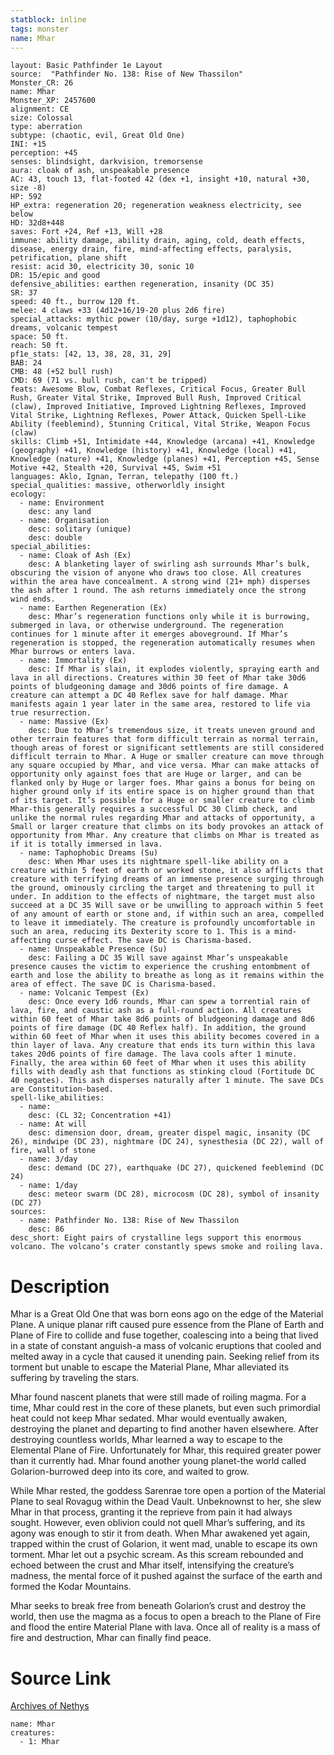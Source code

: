 ```yaml
---
statblock: inline
tags: monster
name: Mhar
---
```

```statblock
layout: Basic Pathfinder 1e Layout
source:  "Pathfinder No. 138: Rise of New Thassilon"
Monster_CR: 26
name: Mhar
Monster_XP: 2457600
alignment: CE
size: Colossal
type: aberration
subtype: (chaotic, evil, Great Old One)
INI: +15
perception: +45
senses: blindsight, darkvision, tremorsense
aura: cloak of ash, unspeakable presence
AC: 43, touch 13, flat-footed 42 (dex +1, insight +10, natural +30, size -8)
HP: 592
HP_extra: regeneration 20; regeneration weakness electricity, see below
HD: 32d8+448
saves: Fort +24, Ref +13, Will +28
immune: ability damage, ability drain, aging, cold, death effects, disease, energy drain, fire, mind-affecting effects, paralysis, petrification, plane shift
resist: acid 30, electricity 30, sonic 10
DR: 15/epic and good
defensive_abilities: earthen regeneration, insanity (DC 35)
SR: 37
speed: 40 ft., burrow 120 ft.
melee: 4 claws +33 (4d12+16/19-20 plus 2d6 fire)
special_attacks: mythic power (10/day, surge +1d12), taphophobic dreams, volcanic tempest
space: 50 ft.
reach: 50 ft.
pf1e_stats: [42, 13, 38, 28, 31, 29]
BAB: 24
CMB: 48 (+52 bull rush)
CMD: 69 (71 vs. bull rush, can't be tripped)
feats: Awesome Blow, Combat Reflexes, Critical Focus, Greater Bull Rush, Greater Vital Strike, Improved Bull Rush, Improved Critical (claw), Improved Initiative, Improved Lightning Reflexes, Improved Vital Strike, Lightning Reflexes, Power Attack, Quicken Spell-Like Ability (feeblemind), Stunning Critical, Vital Strike, Weapon Focus (claw)
skills: Climb +51, Intimidate +44, Knowledge (arcana) +41, Knowledge (geography) +41, Knowledge (history) +41, Knowledge (local) +41, Knowledge (nature) +41, Knowledge (planes) +41, Perception +45, Sense Motive +42, Stealth +20, Survival +45, Swim +51
languages: Aklo, Ignan, Terran, telepathy (100 ft.)
special_qualities: massive, otherworldly insight
ecology:
  - name: Environment
    desc: any land
  - name: Organisation
    desc: solitary (unique)
    desc: double
special_abilities:
  - name: Cloak of Ash (Ex)
    desc: A blanketing layer of swirling ash surrounds Mhar’s bulk, obscuring the vision of anyone who draws too close. All creatures within the area have concealment. A strong wind (21+ mph) disperses the ash after 1 round. The ash returns immediately once the strong wind ends.
  - name: Earthen Regeneration (Ex)
    desc: Mhar’s regeneration functions only while it is burrowing, submerged in lava, or otherwise underground. The regeneration continues for 1 minute after it emerges aboveground. If Mhar’s regeneration is stopped, the regeneration automatically resumes when Mhar burrows or enters lava.
  - name: Immortality (Ex)
    desc: If Mhar is slain, it explodes violently, spraying earth and lava in all directions. Creatures within 30 feet of Mhar take 30d6 points of bludgeoning damage and 30d6 points of fire damage. A creature can attempt a DC 40 Reflex save for half damage. Mhar manifests again 1 year later in the same area, restored to life via true resurrection.
  - name: Massive (Ex)
    desc: Due to Mhar’s tremendous size, it treats uneven ground and other terrain features that form difficult terrain as normal terrain, though areas of forest or significant settlements are still considered difficult terrain to Mhar. A Huge or smaller creature can move through any square occupied by Mhar, and vice versa. Mhar can make attacks of opportunity only against foes that are Huge or larger, and can be flanked only by Huge or larger foes. Mhar gains a bonus for being on higher ground only if its entire space is on higher ground than that of its target. It’s possible for a Huge or smaller creature to climb Mhar-this generally requires a successful DC 30 Climb check, and unlike the normal rules regarding Mhar and attacks of opportunity, a Small or larger creature that climbs on its body provokes an attack of opportunity from Mhar. Any creature that climbs on Mhar is treated as if it is totally immersed in lava.
  - name: Taphophobic Dreams (Su)
    desc: When Mhar uses its nightmare spell-like ability on a creature within 5 feet of earth or worked stone, it also afflicts that creature with terrifying dreams of an immense presence surging through the ground, ominously circling the target and threatening to pull it under. In addition to the effects of nightmare, the target must also succeed at a DC 35 Will save or be unwilling to approach within 5 feet of any amount of earth or stone and, if within such an area, compelled to leave it immediately. The creature is profoundly uncomfortable in such an area, reducing its Dexterity score to 1. This is a mind-affecting curse effect. The save DC is Charisma-based.
  - name: Unspeakable Presence (Su)
    desc: Failing a DC 35 Will save against Mhar’s unspeakable presence causes the victim to experience the crushing entombment of earth and lose the ability to breathe as long as it remains within the area of effect. The save DC is Charisma-based.
  - name: Volcanic Tempest (Ex)
    desc: Once every 1d6 rounds, Mhar can spew a torrential rain of lava, fire, and caustic ash as a full-round action. All creatures within 60 feet of Mhar take 8d6 points of bludgeoning damage and 8d6 points of fire damage (DC 40 Reflex half). In addition, the ground within 60 feet of Mhar when it uses this ability becomes covered in a thin layer of lava. Any creature that ends its turn within this lava takes 20d6 points of fire damage. The lava cools after 1 minute. Finally, the area within 60 feet of Mhar when it uses this ability fills with deadly ash that functions as stinking cloud (Fortitude DC 40 negates). This ash disperses naturally after 1 minute. The save DCs are Constitution-based.
spell-like_abilities:
  - name:
    desc: (CL 32; Concentration +41)
  - name: At will
    desc: dimension door, dream, greater dispel magic, insanity (DC 26), mindwipe (DC 23), nightmare (DC 24), synesthesia (DC 22), wall of fire, wall of stone
  - name: 3/day
    desc: demand (DC 27), earthquake (DC 27), quickened feeblemind (DC 24)
  - name: 1/day
    desc: meteor swarm (DC 28), microcosm (DC 28), symbol of insanity (DC 27)
sources:
  - name: Pathfinder No. 138: Rise of New Thassilon
    desc: 86
desc_short: Eight pairs of crystalline legs support this enormous volcano. The volcano’s crater constantly spews smoke and roiling lava.
```
# Description
Mhar is a Great Old One that was born eons ago on the edge of the Material Plane. A unique planar rift caused pure essence from the Plane of Earth and Plane of Fire to collide and fuse together, coalescing into a being that lived in a state of constant anguish-a mass of volcanic eruptions that cooled and melted away in a cycle that caused it unending pain. Seeking relief from its torment but unable to escape the Material Plane, Mhar alleviated its suffering by traveling the stars.

 Mhar found nascent planets that were still made of roiling magma. For a time, Mhar could rest in the core of these planets, but even such primordial heat could not keep Mhar sedated. Mhar would eventually awaken, destroying the planet and departing to find another haven elsewhere. After destroying countless worlds, Mhar learned a way to escape to the Elemental Plane of Fire. Unfortunately for Mhar, this required greater power than it currently had. Mhar found another young planet-the world called Golarion-burrowed deep into its core, and waited to grow.

 While Mhar rested, the goddess Sarenrae tore open a portion of the Material Plane to seal Rovagug within the Dead Vault. Unbeknownst to her, she slew Mhar in that process, granting it the reprieve from pain it had always sought. However, even oblivion could not quell Mhar’s suffering, and its agony was enough to stir it from death. When Mhar awakened yet again, trapped within the crust of Golarion, it went mad, unable to escape its own torment. Mhar let out a psychic scream. As this scream rebounded and echoed between the crust and Mhar itself, intensifying the creature’s madness, the mental force of it pushed against the surface of the earth and formed the Kodar Mountains.

 Mhar seeks to break free from beneath Golarion’s crust and destroy the world, then use the magma as a focus to open a breach to the Plane of Fire and flood the entire Material Plane with lava. Once all of reality is a mass of fire and destruction, Mhar can finally find peace.
# Source Link
[Archives of Nethys](https://aonprd.com/MonsterDisplay.aspx?ItemName=Mhar)
```encounter-table
name: Mhar
creatures:
  - 1: Mhar
```
